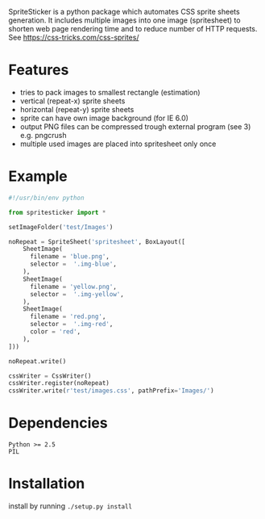 SpriteSticker is a python package which automates CSS sprite sheets generation. It includes multiple images into one image (spritesheet) to shorten web page rendering time and to reduce number of HTTP requests. See https://css-tricks.com/css-sprites/

Features
==
* tries to pack images to smallest rectangle (estimation)
* vertical (repeat-x) sprite sheets
* horizontal (repeat-y) sprite sheets
* sprite can have own image background (for IE 6.0)
* output PNG files can be compressed trough external program (see 3) e.g. pngcrush
* multiple used images are placed into spritesheet only once 

Example
==
```python
#!/usr/bin/env python

from spritesticker import *

setImageFolder('test/Images')

noRepeat = SpriteSheet('spritesheet', BoxLayout([
    SheetImage(
      filename = 'blue.png',
      selector =  '.img-blue',
    ),
    SheetImage(
      filename = 'yellow.png',
      selector =  '.img-yellow',
    ),
    SheetImage(
      filename = 'red.png',
      selector =  '.img-red',
      color = 'red',
    ),
]))

noRepeat.write()

cssWriter = CssWriter()
cssWriter.register(noRepeat)
cssWriter.write(r'test/images.css', pathPrefix='Images/')
```

Dependencies
==
```
Python >= 2.5
PIL 
```

Installation
==
install by running `./setup.py install`
